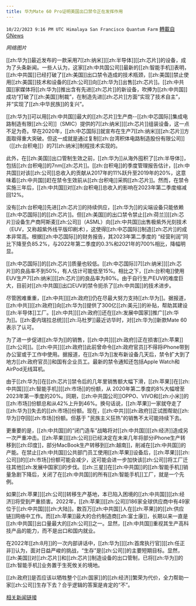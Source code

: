 ```yaml
---
title: 华为Mate 60 Pro证明美国出口禁令正在发挥作用
---
```

`10/22/2023 9:16 PM UTC Himalaya San Francisco Quantum Farm` [轉載自GNews](https://gnews.org/articles/1867281)

*网络图片*

[[zh:华为]]最近发布的一款采用7[[zh:纳米]][[zh:半导体]][[zh:芯片]]的设备，成为了头条新闻。一些人认为，这家[[zh:中共国公司]]最新的[[zh:智能手机]]表明，[[zh:中共国]]已经打破了[[zh:美国]]出口禁令造成的技术瓶颈，[[zh:美国]]禁止使用[[zh:美国]]技术和设备的[[zh:公司]]向[[zh:华为]]出售[[zh:芯片]]。[[zh:中共国]]家媒体将[[zh:华为]]推出含有先进[[zh:芯片]]的新设备，吹捧为[[zh:中共国]]成功“打破了[[zh:美国]]制裁”，在制造先进[[zh:芯片]]方面“实现了技术自主”，并“实现了[[zh:中华民族]]的复兴”。

[[zh:华为]]可以用[[zh:中共国]]最大的[[zh:芯片]]生产商--[[zh:中芯国际]]集成电路制造有限[[zh:公司]]（SMIC）提供的7[[zh:纳米]][[zh:芯片]]组装设备，这一点不足为奇。早在2020年，[[zh:中芯国际]]就宣布在生产7[[zh:纳米]][[zh:芯片]]方面取得重大突破。但这一成就是通过复制[[zh:台湾积体电路制造股份有限公司]]（[[zh:台积电]]）的7[[zh:纳米]]制程技术实现的。

此外，在[[zh:美国]]出口管制生效之前，[[zh:华为]]从海外囤积了[[zh:半导体]]，包括[[zh:台积电]]的7nm[[zh:芯片]]。[[zh:台积电]]的季度管理报告估计，[[zh:中共国]]对该[[zh:公司]]总收入的贡献从2017年的11%跃升至2019年的20%，这意味着[[zh:中共国]]赶在禁令生效前从[[zh:台积电]]采购[[zh:芯片]]。然而，在禁令实施三年后，[[zh:中共国]]对[[zh:台积电]]总收入的影响在2023年第二季度缩减回12%。

没有[[zh:台积电]]先进[[zh:芯片]]的持续供应，[[zh:华为]]的尖端设备只能依赖[[zh:中芯国际]]的[[zh:芯片]]。但[[zh:美国]]的出口禁令禁止[[zh:荷兰]][[zh:芯片]]设备生产商阿斯麦[[zh:公司]]（ASML）向[[zh:中共国]]出售极紫外光刻技术（EUV，又称超紫外线平版印刷术），这使得[[zh:中芯国际]]制造[[zh:芯片]]的成本非常高。根据[[zh:中芯国际]]的财务报告，其2023年第二季度的 “经营利润”同比下降至负85.2%，与2022年第二季度的0.3%和2021年的700%相比，降幅明显。

[[zh:中芯国际]]的[[zh:芯片]]质量也较低。[[zh:中芯国际]]7[[zh:纳米]][[zh:芯片]]的良品率不到50%，有人估计可能低至15%。相比之下，[[zh:台积电]]使用EUV生产7[[zh:纳米]][[zh:芯片]]的良品率为80%。由于自行生产EUV的难度巨大，目前对[[zh:中共国]]出口EUV的禁令扼杀了[[zh:中共国]]的技术进步。

尽管困难重重，[[zh:中共]][[zh:政府]]仍在尽最大努力支持[[zh:华为]]。据报道，[[zh:中共]][[zh:政府]]向[[zh:华为]]提供了300亿[[zh:美元]]的补贴，帮助其建设[[zh:半导体]]工厂。[[zh:中共]][[zh:政府]]还在[[zh:发展中国家]]推广[[zh:华为]]。[[zh:委内瑞拉总统]][[zh:马杜罗]]最近访华时，对[[zh:华为]]新款Mate 60表示了认可。

为了进一步促进[[zh:华为]]的销售，[[zh:中共]][[zh:政府]]正在损害[[zh:苹果]][[zh:公司]]。[[zh:中共]][[zh:政府]]此前曾命令[[zh:政府官员]]不得将iPhone带到办公室或于工作中使用。据报道，在[[zh:华为]]发布新设备几天后，禁令扩大到了地方[[zh:政府官员]]和国有企业员工。最新的禁令通知还包括Apple Watch和AirPod无线耳机。

由于[[zh:华为]]在[[zh:芯片]]禁令后的几年里销售额大幅下滑，[[zh:苹果]]在[[zh:中共国]][[zh:智能手机]][[zh:市场]]的份额，从 2020年第二季度的8%大幅增至2023年第一季度的20%。同期，[[zh:中共国公司]]OPPO、VIVO和[[zh:小米]]的[[zh:市场]]份额总和从42%上升到46%。换句话说，[[zh:苹果]]一家就夺走了[[zh:华为]]失去的[[zh:市场]]份额。现在，[[zh:中共]][[zh:政府]]正试图帮助[[zh:华为]]夺回[[zh:市场]]份额。但基于 "民族主义狂热"的销售不太可能持续下去。

更重要的是，[[zh:中共国]]的“闭门造车”战略将对[[zh:中共国]][[zh:经济]]造成另一次严重冲击。[[zh:苹果]][[zh:公司]]已经决定在未来几年将部分iPhone生产转移到[[zh:印度]]，部分MacBook生产转移到[[zh:越南]]，削减在[[zh:中共国]]的产能。在禁止[[zh:中共国]]公共部门员工使用[[zh:苹果]]设备后，[[zh:苹果]][[zh:公司]]的[[zh:市场]]份额可能会减少，这可能会进一步加快该[[zh:公司]]将工厂迁往其他[[zh:发展中国家]]的步伐。[[zh:三星]]在[[zh:中共国]]的[[zh:智能手机]]销量急剧下降后，关闭了在[[zh:中共国]]的所有[[zh:智能手机]]工厂，就是一个先例。

如果[[zh:苹果]][[zh:公司]]转移生产基地，本已陷入困境的[[zh:中共国]][[zh:经济]]将受到严重损害。2022年，[[zh:苹果]][[zh:公司]]186家全球供应商中有49家位于[[zh:中共国]][[zh:大陆]]。数百万[[zh:中共国]]人在[[zh:苹果]]的[[zh:供应链]]网络中工作。而[[zh:苹果]]最大的合约制造商[[zh:富士康]]，长期以来一直是[[zh:中共国]]出口量最大的[[zh:公司]]之一。显然，[[zh:中共国]]重视其生产高科技产品的能力，而不是出口和国内就业。

在2022年[[zh:8月]]的一次内部讲话中，[[zh:华为]][[zh:首席执行官]][[zh:任正非]]认为，面对日益严峻的挑战，“生存”是[[zh:公司]]的主要短期目标。显然，[[zh:美国]]对[[zh:芯片]]和[[zh:芯片]]制造设备的出口管制，已将[[zh:华为]]的[[zh:智能手机]]业务置于生死攸关的境地。

[[zh:政府]]是否应该以牺牲整个[[zh:国家]]的[[zh:经济]]繁荣为代价，全力帮助一家[[zh:公司]]生存下去？合乎逻辑的答案是肯定的“不”。

[相关新闻链接](https://www.hudson.org/economics/mate-60-pro-proves-american-export-bans-are-working)
